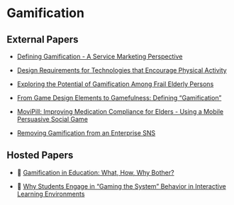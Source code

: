 # Gamification

## External Papers

* [Defining Gamification - A Service Marketing Perspective](http://www.rolandhubscher.org/courses/hf765/readings/p17-huotari.pdf)

* [Design Requirements for Technologies that Encourage Physical Activity](https://www.cs.helsinki.fi/u/thusu/opinnot/uschool/T-121.5500/p457-consolvo.pdf)

* [Exploring the Potential of Gamification Among Frail Elderly Persons](http://gamification-research.org/wp-content/uploads/2011/04/12-Gerling.pdf)

* [From Game Design Elements to Gamefulness: Defining “Gamification”](http://dl.dropboxusercontent.com/u/220532/MindTrek_Gamification_PrinterReady_110806_SDE_accepted_LEN_changes_1.pdf)

* [MoviPill: Improving Medication Compliance for Elders - Using a Mobile Persuasive Social Game](http://www.ic.unicamp.br/~oliveira/doc/Ubicomp2010_MoviPill.pdf)

* [Removing Gamification from an Enterprise SNS](http://www.jennthom.com/papers/gamification.pdf)

## Hosted Papers

* :scroll: [Gamification in Education: What, How, Why Bother?](gamification-in-education-what-how-why-bother.pdf)

* :scroll: [Why Students Engage in “Gaming the System” Behavior in Interactive Learning Environments](why-students-engage-in-gaming-the-system-behavior-in-interactive-learning-environments.pdf)